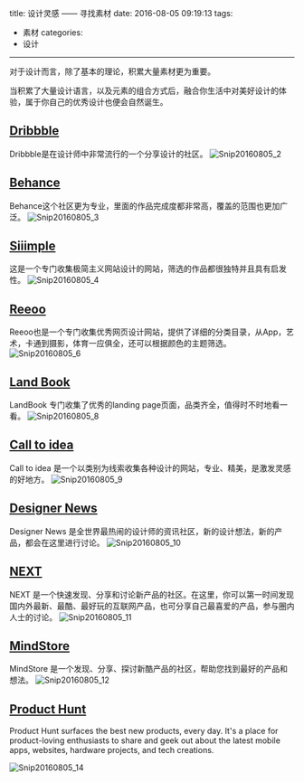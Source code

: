title: 设计灵感 —— 寻找素材
date: 2016-08-05 09:19:13
tags:
- 素材
categories:
- 设计
---

对于设计而言，除了基本的理论，积累大量素材更为重要。

当积累了大量设计语言，以及元素的组合方式后，融合你生活中对美好设计的体验，属于你自己的优秀设计也便会自然诞生。

<!-- more -->

## [Dribbble](https://dribbble.com)

Dribbble是在设计师中非常流行的一个分享设计的社区。
![Snip20160805_2](http://7xooko.com1.z0.glb.clouddn.com/2016-08-05-Snip20160805_2.png)

## [Behance](https://www.behance.net)

Behance这个社区更为专业，里面的作品完成度都非常高，覆盖的范围也更加广泛。
![Snip20160805_3](http://7xooko.com1.z0.glb.clouddn.com/2016-08-05-Snip20160805_3.png)

## [Siiimple]()

这是一个专门收集极简主义网站设计的网站，筛选的作品都很独特并且具有启发性。
![Snip20160805_4](http://7xooko.com1.z0.glb.clouddn.com/2016-08-05-Snip20160805_4.png)

## [Reeoo](http://reeoo.com)

Reeoo也是一个专门收集优秀网页设计网站，提供了详细的分类目录，从App，艺术，卡通到摄影，体育一应俱全，还可以根据颜色的主题筛选。
![Snip20160805_6](http://7xooko.com1.z0.glb.clouddn.com/2016-08-05-Snip20160805_6.png)

## [Land Book](http://land-book.com)

LandBook 专门收集了优秀的landing page页面，品类齐全，值得时不时地看一看。
![Snip20160805_8](http://7xooko.com1.z0.glb.clouddn.com/2016-08-05-Snip20160805_8.png)

## [Call to idea](http://www.calltoidea.com)

Call to idea 是一个以类别为线索收集各种设计的网站，专业、精美，是激发灵感的好地方。
![Snip20160805_9](http://7xooko.com1.z0.glb.clouddn.com/2016-08-05-Snip20160805_9.png)

## [Designer News](https://www.designernews.co)

Designer News 是全世界最热闹的设计师的资讯社区，新的设计想法，新的产品，都会在这里进行讨论。
![Snip20160805_10](http://7xooko.com1.z0.glb.clouddn.com/2016-08-05-Snip20160805_10.png)

## [NEXT](http://next.36kr.com)

NEXT 是一个快速发现、分享和讨论新产品的社区。在这里，你可以第一时间发现国内外最新、最酷、最好玩的互联网产品，也可分享自己最喜爱的产品，参与圈内人士的讨论。
![Snip20160805_11](http://7xooko.com1.z0.glb.clouddn.com/2016-08-05-Snip20160805_11.png)

## [MindStore](http://mindstore.io)

MindStore 是一个发现、分享、探讨新酷产品的社区，帮助您找到最好的产品和想法。
![Snip20160805_12](http://7xooko.com1.z0.glb.clouddn.com/2016-08-05-Snip20160805_12.png)

## [Product Hunt](https://www.producthunt.com)

Product Hunt surfaces the best new products, every day. It's a place for product-loving enthusiasts to share and geek out about the latest mobile apps, websites, hardware projects, and tech creations.

![Snip20160805_14](http://7xooko.com1.z0.glb.clouddn.com/2016-08-05-Snip20160805_14.png)


